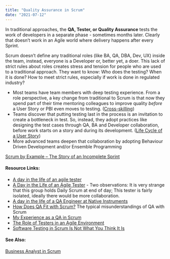 ```yaml
---
title: "Quality Assurance in Scrum"
date: "2021-07-12"
---
```


In traditional approaches, the **QA, Tester, or Quality Assurance** tests the work of developers in a separate phase - sometimes months later. Clearly that doesn’t work in an Agile world where delivery happens after every Sprint.

Scrum doesn’t define any traditional roles (like BA, QA, DBA, Dev, UX) inside the team, instead, everyone is a Developer or, better yet, a doer. This lack of strict rules about roles creates stress and tension for people who are used to a traditional approach. They want to know: Who does the testing? When it is done? How to meet strict rules, especially if work is done in regulated industry?

- Most teams have team members with deep testing experience. From a role perspective, a key change from traditional to Scrum is that now they spend part of their time mentoring colleagues to improve quality _before_ a User Story or PBI even moves to testing. ([Cross-skilling](/blog/how-to-cross-skill-and-grow-t-shaped-team-members.html))
- Teams discover that putting testing last in the process is an invitation to create a bottleneck in test. So, instead, they adopt practices like designing the test cases through QA, BA and Developer collaboration, before work starts on a story and during its development. ([Life Cycle of a User Story](/blog/lifecycle-of-a-user-story.html))
- More advanced teams deepen that collaboration by adopting Behaviour Driven Development and/or Ensemble Programming

[Scrum by Example – The Story of an Incomplete Sprint](/blog/scrum-by-example-the-story-of-an-incomplete-sprint.html)

#### Resource Links:

- [A day in the life of an agile tester](https://visible-quality.blogspot.com/2016/05/a-day-in-life-of-agile-tester.html)
- [A Day in the Life of an Agile Tester](https://blog.gurock.com/agile-tester-work-life/) - Two observations: It is very strange that this group holds Daily Scrum at end of day; This tester is fairly isolated, ideally there would be more collaboration.
- [A day in the life of a QA Engineer at Native Instruments](https://www.linkedin.com/pulse/day-life-qa-engineer-native-instruments-jessy-halison)
- [How Does QA Fit with Scrum?](https://medium.com/serious-scrum/how-does-qa-fit-with-scrum-4a92f86bec5b) The typical misunderstandings of QA with Scrum
- [My Experience as a QA in Scrum](https://www.infoq.com/articles/experience-qa-scrum/)
- [The Role of Testers in an Agile Environment](https://www.stickyminds.com/article/role-testers-agile-environment)
- [Software Testing in Scrum Is Not What You Think It Is](https://www.qamadness.com/software-testing-in-scrum/)

#### See Also:

[Business Analyst in Scrum](/glossary/business-analyst-in-scrum)
